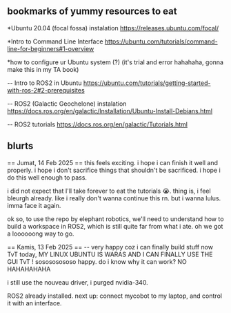 bookmarks of yummy resources to eat 
-

*Ubuntu 20.04 (focal fossa) instalation
https://releases.ubuntu.com/focal/ 

*Intro to Command Line Interface
https://ubuntu.com/tutorials/command-line-for-beginners#1-overview

*how to configure ur Ubuntu system (?) (it's trial and error hahahaha, gonna make this in my TA book)

-- Intro to ROS2 in Ubuntu
https://ubuntu.com/tutorials/getting-started-with-ros-2#2-prerequisites

-- ROS2 (Galactic Geochelone) instalation
https://docs.ros.org/en/galactic/Installation/Ubuntu-Install-Debians.html

-- ROS2 tutorials
https://docs.ros.org/en/galactic/Tutorials.html


blurts
-
== Jumat, 14 Feb 2025 ==
this feels exciting. 
i hope i can finish it well and properly.
i hope i don't sacrifice things that shouldn't be sacrificed.
i hope i do this well enough to pass.

i did not expect that I'll take forever to eat the tutorials 😭. thing is, i feel bleurgh already. like i really don't wanna continue this rn. but i wanna lulus. imma face it again.

ok so, to use the repo by elephant robotics, 
we'll need to understand how to build a workspace in ROS2, which is still quite far from what i ate. oh we got a loooooong way to go.

== Kamis, 13 Feb 2025 ==
-- very happy coz i can finally build stuff now TvT
today, MY LINUX UBUNTU IS WARAS AND I CAN FINALLY USE THE GUI TvT ! sosososososo happy. 
do i know why it can work? NO HAHAHAHAHA

i still use the nouveau driver,
i purged nvidia-340.

ROS2 already installed. 
next up: connect mycobot to my laptop, and control it with an interface. 
